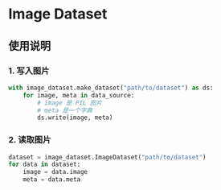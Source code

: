 # Image Dataset

## 使用说明

### 1. 写入图片

```python
with image_dataset.make_dataset("path/to/dataset") as ds:
    for image, meta in data_source:
        # image 是 PIL 图片
        # meta 是一个字典
        ds.write(image, meta)
```

### 2. 读取图片

```python
dataset = image_dataset.ImageDataset("path/to/dataset")
for data in dataset:
    image = data.image
    meta = data.meta
```
